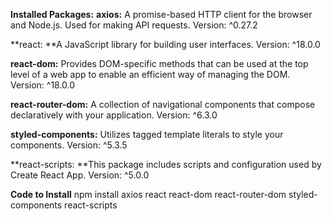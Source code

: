 **Installed Packages:**
**axios:** A promise-based HTTP client for the browser and Node.js. Used for making API requests.
Version: ^0.27.2

**react: **A JavaScript library for building user interfaces.
Version: ^18.0.0

**react-dom:** Provides DOM-specific methods that can be used at the top level of a web app to enable an efficient way of managing the DOM.
Version: ^18.0.0

**react-router-dom:** A collection of navigational components that compose declaratively with your application.
Version: ^6.3.0

**styled-components:** Utilizes tagged template literals to style your components.
Version: ^5.3.5

**react-scripts: **This package includes scripts and configuration used by Create React App.
Version: ^5.0.0

**Code to Install**
npm install axios react react-dom react-router-dom styled-components react-scripts
